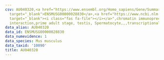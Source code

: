 ```yaml
---
csv: AU040320,<a href="https://www.ensembl.org/Homo_sapiens/Gene/Summary?db=core;g=ENSMUSG00000028830"
  target="_blank">ENSMUSG00000028830</a>,<a href="https://www.ncbi.nlm.nih.gov/pubmed/25450459"
  target="_blank"><i class="fas fa-file"></i></a>",chromatin immunoprecipitation assay,direct
  interaction,prime adult stage, testis, Spermatocyte,,,transcriptional regulation,
data_alias: AU040320
data_id: ENSMUSG00000028830
data_numevidence: 1
data_species: Mus musculus
data_taxid: '10090'
title: AU040320
---
```

